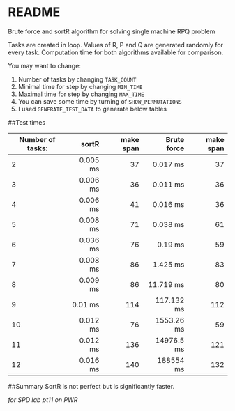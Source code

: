 # README
Brute force and sortR algorithm for solving single machine RPQ problem

Tasks are created in loop. Values of R, P and Q are generated randomly for every task.
Computation time for both algorithms available for comparison.

You may want to change:
1. Number of tasks by changing `TASK_COUNT`
2. Minimal time for step by changing `MIN_TIME`
3. Maximal time for step by changing `MAX_TIME`
4. You can save some time by turning of `SHOW_PERMUTATIONS`
5. I used `GENERATE_TEST_DATA` to generate below tables

##Test times

| Number of tasks: |sortR  | make span | Brute force | make span|
| ------------- |-------------:| -----:| -----:| -----:|
|2|0.005 ms|37|0.017 ms|37|
|3|0.006 ms|36|0.011 ms|36|
|4|0.006 ms|41|0.016 ms|36|
|5|0.008 ms|71|0.038 ms|61|
|6|0.036 ms|76|0.19 ms|59|
|7|0.008 ms|86|1.425 ms|83|
|8|0.009 ms|86|11.719 ms|80|
|9|0.01 ms|114|117.132 ms|112|
|10|0.012 ms|76|1553.26 ms|59|
|11|0.012 ms|136|14976.5 ms|121|
|12|0.016 ms|140|188554 ms|132|

##Summary
SortR is not perfect but is significantly faster.
 
*for SPD lab pt11 on PWR*